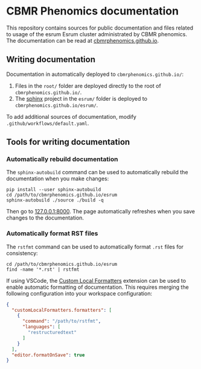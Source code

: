 # CBMR Phenomics documentation

This repository contains sources for public documentation and files related to usage of the esrum Esrum cluster administrated by CBMR phenomics. The documentation can be read at [cbmrphenomics.github.io](https://cbmrphenomics.github.io).

## Writing documentation

Documentation in automatically deployed to `cbmrphenomics.github.io/`:

1. Files in the `root/` folder are deployed directly to the root of `cbmrphenomics.github.io/`.
2. The [sphinx](https://www.sphinx-doc.org/en/master/) project in the `esrum/` folder is deployed to `cbmrphenomics.github.io/esrum/`.

To add additional sources of documentation, modify `.github/workflows/default.yaml`.

## Tools for writing documentation

### Automatically rebuild documentation

The `sphinx-autobuild` command can be used to automatically rebuild the documentation when you make changes:

```console
pip install --user sphinx-autobuild
cd /path/to/cbmrphenomics.github.io/esrum
sphinx-autobuild ./source ./build -q
```

Then go to [127.0.0.1:8000](http://127.0.0.1:8000/). The page automatically refreshes when you save changes to the documentation.

### Automatically format RST files

The `rstfmt` command can be used to automatically format `.rst` files for consistency:

```console
cd /path/to/cbmrphenomics.github.io/esrum
find -name '*.rst' | rstfmt
```

If using VSCode, the [Custom Local Formatters](https://marketplace.visualstudio.com/items?itemName=jkillian.custom-local-formatters) extension can be used to enable automatic formatting of documentation. This requires merging the following configuration into your workspace configuration:

```json
{
  "customLocalFormatters.formatters": [
    {
      "command": "/path/to/rstfmt",
      "languages": [
        "restructuredtext"
      ]
    }
  ],
  "editor.formatOnSave": true
}
```
